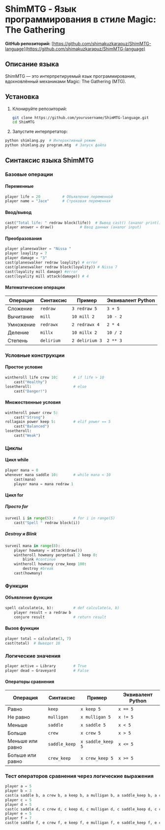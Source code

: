 # ShimMTG - Язык программирования в стиле Magic: The Gathering

**GitHub репозиторий:** [https://github.com/shimakuzkarapuz/ShimMTG-language](https://github.com/shimakuzkarapuz/ShimMTG-language)

## Описание языка
ShimMTG — это интерпретируемый язык программирования, вдохновлённый механиками Magic: The Gathering (MTG).

## Установка
1. Клонируйте репозиторий:
   ```bash
   git clone https://github.com/yourusername/ShimMTG-language.git
   cd ShimMTG
   ```
2. Запустите интерпретатор:
  ```bash
  python shimlang.py  # Интерактивный режим
  python shimlang.py program.mtg  # Запуск файла
  ```

## Синтаксис языка ShimMTG

### Базовые операции

#### Переменные

```python
player life = 20          # Объявление переменной
player name = "Jace"      # Строковая переменная
```
#### Ввод/вывод
```python
cast("Total life: " redraw block(life))  # Вывод cast() (аналог print()) + block() (аналог str())
player answer = draw()            # Ввод данных (аналог input)
```

#### Преобразования
```python
player planeswalker = "Nissa "
player loaylity = 7
player damage = "3"
cast(planeswalker redraw loaylity) # error
cast(planeswalker redraw block(loyality)) # Nissa 7
cast(loyality mill damage) #error
cast(loyality mill attack(damage)) # 4
```

#### Математические операции

| Операция   | Синтаксис | Пример        | Эквивалент Python |
|------------|-----------|---------------|-------------------|
| Сложение   | `redraw`  | `3 redraw 5`  | `3 + 5`           |
| Вычитание  | `mill`    | `10 mill 2`   | `10 - 2`          |
| Умножение  | `redrawx` | `2 redrawx 4` | `2 * 4`           |
| Деление    | `millx`   | `10 millx 2`  | `10 / 2`          |
| Степень    | `delirium`| `2 delirium 3`| `2 ** 3`          |


### Условные конструкции
#### Простое условие
```python
wintheroll life crew 10:       # if life > 10
    cast("Healthy")
losetheroll:                   # else
    cast("Danger!")
```
#### Множественные условия
```python
wintheroll power crew 5:
    cast("Strong")
rollagain power keep 5:        # elif power == 5
    cast("Balanced")
losetheroll:
    cast("Weak")
```
### Циклы
#### Цикл while
```python
player mana = 0
whenever mana saddle 10:       # while mana < 10
    cast(mana)
    player mana = mana redraw 1
```
#### Цикл for
##### Просто for
```python
surveil i in range(5):         # for i in range(5)
    cast("Spell " redraw block(i))
```
##### Destroy и Blink
```python
surveil mana in range(8):
    player howmany = attack(draw())
    wintheroll howmany perpetual 2 keep 0:
        blink #continue
    wintheroll howmany crew_keep 100:
        destroy #break
    cast(howmany)
```

### Функции
#### Объявление функции
```python
spell calculate(a, b):         # def calculate(a, b)
    player result = a redraw b
    conjure result             # return result
```
#### Вызов функции
```python
player total = calculate(3, 7)
cast(total)  # Выведет 10
```
### Логические значения
```python
player active = Library        # True
player dead = Graveyard        # False
```
#### Операторы сравнения
| Операция       | Синтаксис    | Пример          | Эквивалент Python |
|----------------|--------------|-----------------|-------------------|
| Равно          | `keep`       | `x keep 5`      | `x == 5`          |
| Не равно       | `mulligan`   | `x mulligan 5`  | `x != 5`          |
| Меньше         | `saddle`     | `x saddle 5`    | `x < 5`           |
| Больше         | `crew`       | `x crew 5`      | `x > 5`           |
| Меньше или равно | `saddle_keep` | `x saddle_keep 5` | `x <= 5`        |
| Больше или равно | `crew_keep`  | `x crew_keep 5`  | `x >= 5`        |

### Тест операторов сравнения через логические выражения
```python
player a = 5
player b = 3
cast(a saddle b, a crew b, a keep b, a mulligan b, a saddle_keep b, a crew_keep b) # F T F T F T
player c = 5
player d = 5
cast(c saddle d, c crew d, c keep d, c mulligan d, c saddle_keep d, c crew_keep d) # F F T F T T
player e = 5
player f = 7
cast(e saddle f, e crew f, e keep f, e mulligan f, e saddle_keep f, e crew_keep f) # T F F T T F
```
